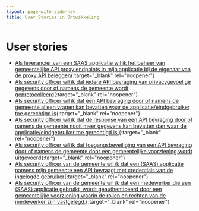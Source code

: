```yaml
---
layout: page-with-side-nav
title: User Stories in Ontwikkeling
---
```


# User stories

- [Als leverancier van een SAAS applicatie wil ik het beheer van gemeentelijke API proxy endpoints in mijn applicatie bij de eigenaar van de proxy API beleggen](https://github.com/VNG-Realisatie/Haal-Centraal-Web-Security/issues/14){:target="_blank" rel="noopener"}
- [Als security officer wil ik dat iedere API bevraging van privacygevoelige gegevens door of namens de gemeente wordt geprotocolleerd](https://github.com/VNG-Realisatie/Haal-Centraal-Web-Security/issues/12){:target="_blank" rel="noopener"}
- [Als security officer wil ik dat een API bevraging door of namens de gemeente alleen vragen kan bevatten waar de applicatie/eindgebruiker toe gerechtigd is](https://github.com/VNG-Realisatie/Haal-Centraal-Web-Security/issues/11){:target="_blank" rel="noopener"}
- [Als security officer wil ik dat de response van een API bevraging door of namens de gemeente nooit meer gegevens kan bevatten dan waar de applicatie/eindgebruiker toe gerechtigd is.](https://github.com/VNG-Realisatie/Haal-Centraal-Web-Security/issues/10){:target="_blank" rel="noopener"}
- [Als security officer wil ik dat toegangsbeveiliging van een API bevraging door of namens de gemeente door een gemeentelijke voorziening wordt uitgevoerd](https://github.com/VNG-Realisatie/Haal-Centraal-Web-Security/issues/9){:target="_blank" rel="noopener"}
- [Als security officer van de gemeente wil ik dat een (SAAS) applicatie namens mijn gemeente een API bevraagt met credentials van de ingelogde gebruiker](https://github.com/VNG-Realisatie/Haal-Centraal-Web-Security/issues/8){:target="_blank" rel="noopener"}
- [Als security officer van de gemeente wil ik dat een medewerker die een (SAAS) applicatie gebruikt, wordt geauthenticeerd door een gemeentelijke voorziening waarin de rollen en rechten van de medewerker zijn vastgelegd.](https://github.com/VNG-Realisatie/Haal-Centraal-Web-Security/issues/7){:target="_blank" rel="noopener"}

